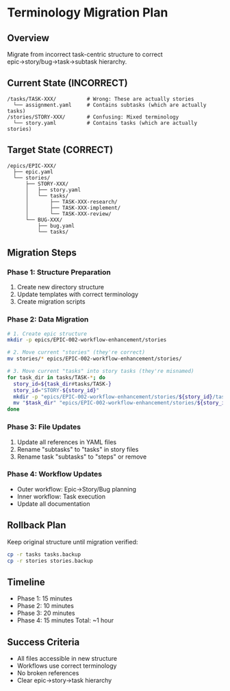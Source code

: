 # Terminology Migration Plan

## Overview
Migrate from incorrect task-centric structure to correct epic→story/bug→task→subtask hierarchy.

## Current State (INCORRECT)
```
/tasks/TASK-XXX/          # Wrong: These are actually stories
  └── assignment.yaml     # Contains subtasks (which are actually tasks)
/stories/STORY-XXX/       # Confusing: Mixed terminology
  └── story.yaml          # Contains tasks (which are actually stories)
```

## Target State (CORRECT)
```
/epics/EPIC-XXX/
  ├── epic.yaml
  └── stories/
      ├── STORY-XXX/
      │   ├── story.yaml
      │   └── tasks/
      │       ├── TASK-XXX-research/
      │       ├── TASK-XXX-implement/
      │       └── TASK-XXX-review/
      └── BUG-XXX/
          ├── bug.yaml
          └── tasks/
```

## Migration Steps

### Phase 1: Structure Preparation
1. Create new directory structure
2. Update templates with correct terminology
3. Create migration scripts

### Phase 2: Data Migration
```bash
# 1. Create epic structure
mkdir -p epics/EPIC-002-workflow-enhancement/stories

# 2. Move current "stories" (they're correct)
mv stories/* epics/EPIC-002-workflow-enhancement/stories/

# 3. Move current "tasks" into story tasks (they're misnamed)
for task_dir in tasks/TASK-*; do
  story_id=${task_dir#tasks/TASK-}
  story_id="STORY-${story_id}"
  mkdir -p "epics/EPIC-002-workflow-enhancement/stories/${story_id}/tasks"
  mv "$task_dir" "epics/EPIC-002-workflow-enhancement/stories/${story_id}/tasks/"
done
```

### Phase 3: File Updates
1. Update all references in YAML files
2. Rename "subtasks" to "tasks" in story files
3. Rename task "subtasks" to "steps" or remove

### Phase 4: Workflow Updates
- Outer workflow: Epic→Story/Bug planning
- Inner workflow: Task execution
- Update all documentation

## Rollback Plan
Keep original structure until migration verified:
```bash
cp -r tasks tasks.backup
cp -r stories stories.backup
```

## Timeline
- Phase 1: 15 minutes
- Phase 2: 10 minutes  
- Phase 3: 20 minutes
- Phase 4: 15 minutes
Total: ~1 hour

## Success Criteria
- All files accessible in new structure
- Workflows use correct terminology
- No broken references
- Clear epic→story→task hierarchy